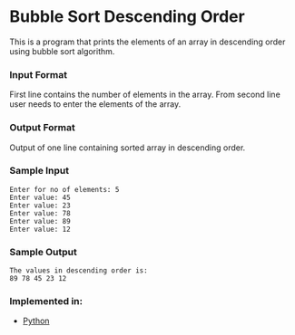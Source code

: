 # Bubble Sort Descending Order
This is a program that prints the elements of an array in descending order using bubble sort algorithm.

### Input Format
First line contains the number of elements in the array.
From second line user needs to enter the elements of the array.

### Output Format
Output of one line containing sorted array in descending order.


### Sample Input
```
Enter for no of elements: 5
Enter value: 45
Enter value: 23
Enter value: 78
Enter value: 89
Enter value: 12
```

### Sample Output
```
The values in descending order is: 
89 78 45 23 12 
```
### Implemented in:
- [Python](Bubble_sort_descending.ipynb)

